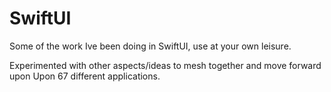 # SwiftUI
Some of the work Ive been doing in SwiftUI, use at your own leisure.


Experimented with other aspects/ideas to mesh together and move forward upon
Upon 67 different applications. 
